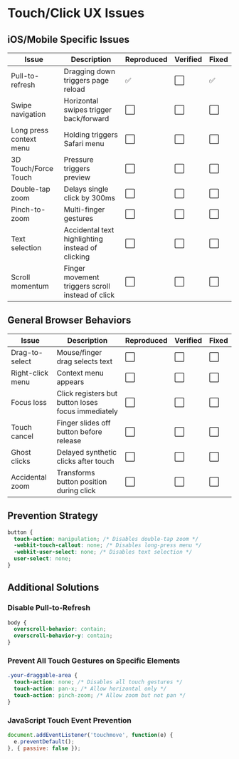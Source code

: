 # Touch/Click UX Issues

## iOS/Mobile Specific Issues

| Issue | Description | Reproduced | Verified | Fixed |
|-------|-------------|------------|----------|-------|
| Pull-to-refresh | Dragging down triggers page reload | ✅ | ⬜ | ✅ |
| Swipe navigation | Horizontal swipes trigger back/forward | ⬜ | ⬜ | ⬜ |
| Long press context menu | Holding triggers Safari menu | ⬜ | ⬜ | ⬜ |
| 3D Touch/Force Touch | Pressure triggers preview | ⬜ | ⬜ | ⬜ |
| Double-tap zoom | Delays single click by 300ms | ⬜ | ⬜ | ⬜ |
| Pinch-to-zoom | Multi-finger gestures | ⬜ | ⬜ | ⬜ |
| Text selection | Accidental text highlighting instead of clicking | ⬜ | ⬜ | ⬜ |
| Scroll momentum | Finger movement triggers scroll instead of click | ⬜ | ⬜ | ⬜ |

## General Browser Behaviors

| Issue | Description | Reproduced | Verified | Fixed |
|-------|-------------|------------|----------|-------|
| Drag-to-select | Mouse/finger drag selects text | ⬜ | ⬜ | ⬜ |
| Right-click menu | Context menu appears | ⬜ | ⬜ | ⬜ |
| Focus loss | Click registers but button loses focus immediately | ⬜ | ⬜ | ⬜ |
| Touch cancel | Finger slides off button before release | ⬜ | ⬜ | ⬜ |
| Ghost clicks | Delayed synthetic clicks after touch | ⬜ | ⬜ | ⬜ |
| Accidental zoom | Transforms button position during click | ⬜ | ⬜ | ⬜ |

## Prevention Strategy

```css
button {
  touch-action: manipulation; /* Disables double-tap zoom */
  -webkit-touch-callout: none; /* Disables long-press menu */
  -webkit-user-select: none; /* Disables text selection */
  user-select: none;
}
```

## Additional Solutions

### Disable Pull-to-Refresh
```css
body {
  overscroll-behavior: contain;
  overscroll-behavior-y: contain;
}
```

### Prevent All Touch Gestures on Specific Elements
```css
.your-draggable-area {
  touch-action: none; /* Disables all touch gestures */
  touch-action: pan-x; /* Allow horizontal only */
  touch-action: pinch-zoom; /* Allow zoom but not pan */
}
```

### JavaScript Touch Event Prevention
```javascript
document.addEventListener('touchmove', function(e) {
  e.preventDefault();
}, { passive: false });
```